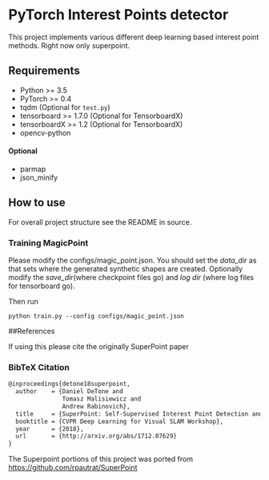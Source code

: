 # PyTorch Interest Points detector

This project implements various different deep learning based interest point methods. Right now only superpoint.


## Requirements

* Python >= 3.5
* PyTorch >= 0.4
* tqdm (Optional for `test.py`)
* tensorboard >= 1.7.0 (Optional for TensorboardX)
* tensorboardX >= 1.2 (Optional for TensorboardX)
* opencv-python

#### Optional
* parmap
* json_minify


## How to use

For overall project structure see the README in source.


### Training MagicPoint

Please modify the configs/magic_point.json. You should set the *data_dir* as that sets where the generated synthetic
 shapes are created. Optionally modify the *save_dir*(where checkpoint files go) and *log dir* (where log files for
 tensorboard go).


Then run

  ```
  python train.py --config configs/magic_point.json
  ```



##References


If using this please cite the originally SuperPoint paper

### BibTeX Citation
```txt
@inproceedings{detone18superpoint,
  author    = {Daniel DeTone and
               Tomasz Malisiewicz and
               Andrew Rabinovich},
  title     = {SuperPoint: Self-Supervised Interest Point Detection and Description},
  booktitle = {CVPR Deep Learning for Visual SLAM Workshop},
  year      = {2018},
  url       = {http://arxiv.org/abs/1712.07629}
}
```

The Superpoint portions of this project was ported from <https://github.com/rpautrat/SuperPoint>